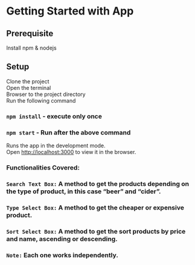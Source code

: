 # Getting Started with App

## Prerequisite
Install npm & nodejs

## Setup
Clone the project \
Open the terminal \
Browser to the project directory \
Run the following command
### `npm install` - execute only once

### `npm start` - Run after the above command

Runs the app in the development mode.\
Open [http://localhost:3000](http://localhost:3000) to view it in the browser.


### Functionalities Covered:

### `Search Text Box:` A method to get the products depending on the type of product, in this case “beer” and “cider”.

### `Type Select Box:` A method to get the cheaper or expensive product.

### `Sort Select Box:` A method to get the sort products by price and name, ascending or descending.

### `Note:` Each one works independently.
